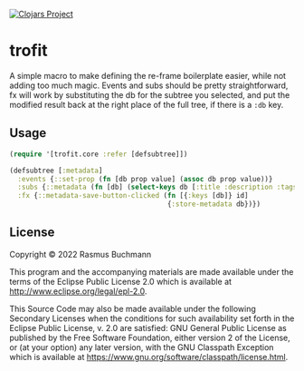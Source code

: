 
[![Clojars Project](https://img.shields.io/clojars/v/org.clojars.rbuchmann/trofit.svg)](https://clojars.org/org.clojars.rbuchmann/trofit)

# trofit

A simple macro to make defining the re-frame boilerplate easier, while not adding too much magic. Events and subs should be pretty straightforward, fx will work by substituting the db for the subtree you selected, and put the modified result back at the right place of the full tree, if there is a `:db` key.

## Usage

``` clojure
(require '[trofit.core :refer [defsubtree]])

(defsubtree [:metadata]
  :events {::set-prop (fn [db prop value] (assoc db prop value))}
  :subs {::metadata (fn [db] (select-keys db [:title :description :tags :id]))}
  :fx {::metadata-save-button-clicked (fn [{:keys [db]} id]
                                       {:store-metadata db})})
```

## License

Copyright © 2022 Rasmus Buchmann

This program and the accompanying materials are made available under the
terms of the Eclipse Public License 2.0 which is available at
http://www.eclipse.org/legal/epl-2.0.

This Source Code may also be made available under the following Secondary
Licenses when the conditions for such availability set forth in the Eclipse
Public License, v. 2.0 are satisfied: GNU General Public License as published by
the Free Software Foundation, either version 2 of the License, or (at your
option) any later version, with the GNU Classpath Exception which is available
at https://www.gnu.org/software/classpath/license.html.
